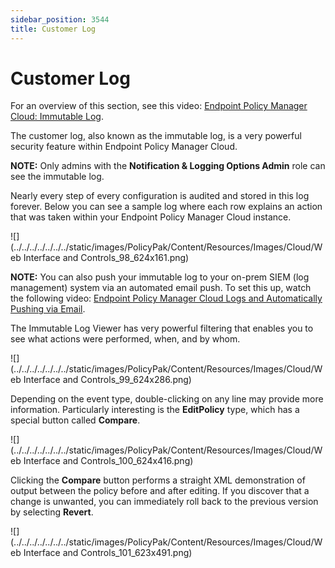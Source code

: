 ```yaml
---
sidebar_position: 3544
title: Customer Log
---
```


# Customer Log

For an overview of this section, see this video: [Endpoint Policy Manager Cloud: Immutable Log](../../../Video/Cloud/Security/ImmutableLog "Endpoint Policy Manager Cloud: Immutable Log").

The customer log, also known as the immutable log, is a very powerful security feature within Endpoint Policy Manager Cloud.

**NOTE:**  Only admins with the **Notification & Logging Options Admin** role can see the immutable log.

Nearly every step of every configuration is audited and stored in this log forever. Below you can see a sample log where each row explains an action that was taken within your Endpoint Policy Manager Cloud instance.

![](../../../../../../../static/images/PolicyPak/Content/Resources/Images/Cloud/Web Interface and Controls_98_624x161.png)

**NOTE:** You can also push your immutable log to your on-prem SIEM (log management) system via an automated email push. To set this up, watch the following video: [Endpoint Policy Manager Cloud Logs and Automatically Pushing via Email](../../../Video/Cloud/Security/EmailLogs "Endpoint Policy Manager Cloud Logs and Automatically Pushing via Email").

The Immutable Log Viewer has very powerful filtering that enables you to see what actions were performed, when, and by whom.

![](../../../../../../../static/images/PolicyPak/Content/Resources/Images/Cloud/Web Interface and Controls_99_624x286.png)

Depending on the event type, double-clicking on any line may provide more information. Particularly interesting is the **EditPolicy** type, which has a special button called **Compare**.

![](../../../../../../../static/images/PolicyPak/Content/Resources/Images/Cloud/Web Interface and Controls_100_624x416.png)

Clicking the **Compare** button performs a straight XML demonstration of output between the policy before and after editing. If you discover that a change is unwanted, you can immediately roll back to the previous version by selecting **Revert**.

![](../../../../../../../static/images/PolicyPak/Content/Resources/Images/Cloud/Web Interface and Controls_101_623x491.png)